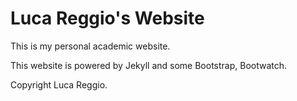# Luca Reggio's Website

This is my personal academic website.

This website is powered by Jekyll and some Bootstrap, Bootwatch.

Copyright Luca Reggio.
